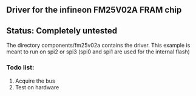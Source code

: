 Driver for the infineon FM25V02A FRAM chip
---

## Status: Completely untested

The directory components/fm25v02a contains the driver.
This example is meant to run on spi2 or spi3 (spi0 and spi1 are used for the internal flash)


### Todo list:

1. Acquire the bus
2. Test on hardware
